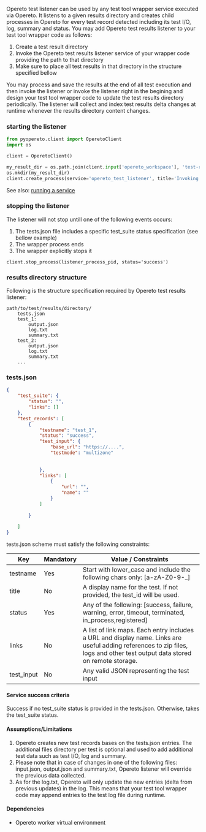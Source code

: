 Opereto test listener can be used by any test tool wrapper service executed via Opereto. It listens to a given results directory and creates child processes in Opereto for every test record detected including its test I/O, log, summary and status.
You may add Opereto test results listener to your test tool wrapper code as follows: 

1. Create a test result directory
2. Invoke the Opereto test results listener service of your wrapper code providing the path to that directory
3. Make sure to place all test results in that directory in the structure specified bellow

You may process and save the results at the end of all test execution and then invoke the listener or invoke the listener right in the begining and design your test tool wrapper code to update the test results directory periodically. 
The listener will collect and index test results delta changes at runtime whenever the results directory content changes.

### starting the listener

```python
from pyopereto.client import OperetoClient
import os 

client = OperetoClient()

my_result_dir = os.path.join(client.input['opereto_workspace'], 'test-result')  ## will use the current wrapper workspace
os.mkdir(my_result_dir)
client.create_process(service='opereto_test_listener', title='Invoking test listener..', test_results_path=my_result_dir)

```
See also: [running a service](/opereto-framework/automation_services/#running-a-service)

### stopping the listener
The listener will not stop untill one of the following events occurs:
1. The tests.json file includes a specific test_suite status specification (see bellow example) 
1. The wrapper process ends
1. The wrapper explicitly stops it 
```
client.stop_process(listener_process_pid, status='success')
```

### results directory structure

Following is the structure specification required by Opereto test results listener:

```angularjs
path/to/test/results/directory/
    tests.json                     
    test_1:                        
        output.json
        log.txt
        summary.txt
    test_2:                        
        output.json
        log.txt
        summary.txt
    ...
```


### tests.json

```json
{
    "test_suite": {               
        "status": "",
        "links": []
    },
    "test_records": [
        {
            "testname": "test_1",             
            "status": "success",              
            "test_input": {
                "base_url": "https://....",
                "testmode": "multizone"
                
                
            },
            "links": [
                {
                    "url": "",
                    "name": ""
                }
            ]
            
        }
                
    ]
}
```


tests.json scheme must satisfy the following constraints:


| Key   | Mandatory | Value / Constraints |
|---------------|-------------|-------|
| testname | Yes |  Start with lower_case and include the following chars only: [a-zA-Z0-9-_]|
| title | No | A display name for the test. If not provided, the test_id will be used. | 
| status | Yes | Any of the following: [success, failure, warning, error, timeout, terminated, in_process,registered] | 
| links	| No | A list of link maps. Each entry includes a URL and display name. Links are useful adding references to zip files, logs and other test output data stored on remote storage.  | 
| test_input | No | Any valid JSON representing the test input | 



#### Service success criteria
Success if no test_suite status is provided in the tests.json. Otherwise, takes the test_suite status.

#### Assumptions/Limitations
1. Opereto creates new test records bases on the tests.json entries. The additional files directory per test is optional and used to add additional test data such as test I/O, log and summary. 
1. Please note that in case of changes in one of the following files: input.json, output.json and summary.txt, Opereto listener will override the previous data collected.
1. As for the log.txt, Opereto will only update the new entries (delta from previous updates) in the log. This means that your test tool wrapper code may append entries to the test log file during runtime.

#### Dependencies
* Opereto worker virtual environment